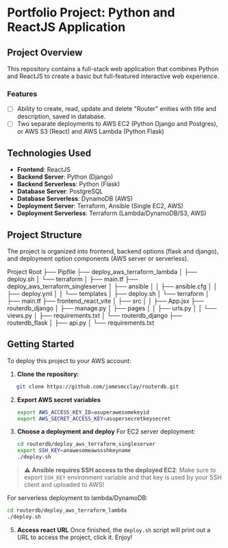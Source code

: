 # Portfolio Project: Python and ReactJS Application

## Project Overview

This repository contains a full-stack web application that combines Python and ReactJS to create a basic but full-featured interactive web experience.

### Features

- [ ] Ability to create, read, update and delete "Router" enities with title and description, saved in database.
- [ ] Two separate deployments to AWS EC2 (Python Django and Postgres),  or AWS S3 (React) and AWS Lambda (Python Flask)

## Technologies Used

- **Frontend**: ReactJS
- **Backend Server**: Python (Django)
- **Backend Serverless**: Python (Flask)
- **Database Server**: PostgreSQL
- **Database Serverless**: DynamoDB (AWS)
- **Deployment Server**: Terraform, Ansible (Single EC2, AWS)
- **Deployment Serverless**: Terraform (Lambda/DynamoDB/S3, AWS)

## Project Structure

The project is organized into frontend, backend options (flask and django), and deployment option components (AWS server or serverless).

Project Root
├── Pipfile
├── deploy_aws_terraform_lambda
│   ├── deploy.sh
│   └── terraform
│       ├── main.tf
├── deploy_aws_terraform_singleserver
│   ├── ansible
│   │   ├── ansible.cfg
│   │   ├── deploy.yml
│   │   └── templates
│   ├── deploy.sh
│   └── terraform
│       ├── main.tf
├── frontend_react_vite
│   ├── src
│   │   ├── App.jsx
├── routerdb_django
│   ├── manage.py
│   ├── pages
│   │   ├── urls.py
│   │   └── views.py
│   ├── requirements.txt
│   └── routerdb_django
├── routerdb_flask
│   ├── api.py
│   └── requirements.txt

## Getting Started

To deploy this project to your AWS account:

1. **Clone the repository:**
```bash
   git clone https://github.com/jamesmcclay/routerdb.git
```
2. **Export AWS secret variables**
   ```bash
   export AWS_ACCESS_KEY_ID=asuperawesomekeyid
   export AWS_SECRET_ACCESS_KEY=asupersecretkeysecret
   ```
   
4. **Choose a deployment and deploy**
For EC2 server deployment:
   ```bash
   cd routerdb/deploy_aws_terraform_singleserver
   export SSH_KEY=anawesomeawssshkeyname
   ./deploy.sh
   ```
> :warning: **Ansible requires SSH access to the deployed EC2**: Make sure to export `SSH_KEY` environment variable and that key is used by your SSH client and uploaded to AWS!

For serverless deployment to lambda/DynamoDB:
   ```bash
   cd routerdb/deploy_aws_terraform_lambda
   ./deploy.sh
   ```
5. **Access react URL**
  Once finished, the `deploy.sh` script will print out a URL to access the project, click it. Enjoy!

